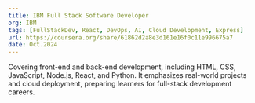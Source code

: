 ```yaml
---
title: IBM Full Stack Software Developer
org: IBM
tags: [FullStackDev, React, DevOps, AI, Cloud Development, Express]
url: https://coursera.org/share/61862d2a8e3d161e16f0c11e996675a7
date: Oct.2024
---
```


Covering front-end and back-end development, including HTML, CSS, JavaScript, Node.js, React, and Python. It emphasizes real-world projects and cloud deployment, preparing learners for full-stack development careers.
